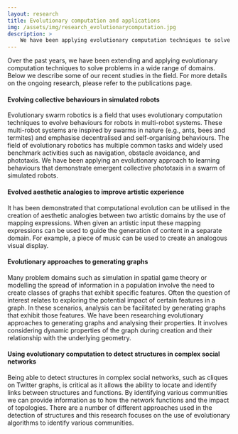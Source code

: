 ```yaml
---
layout: research
title: Evolutionary computation and applications
img: /assets/img/research_evolutionarycomputation.jpg
description: >
    We have been applying evolutionary computation techniques to solve problems in a wide range of domains, including graph generation, swarm robotics and evolutionary art and design.
---
```


Over the past years, we have been extending and applying evolutionary computation techniques to solve problems in a wide range of domains. Below we describe some of our recent studies in the field. For more details on the ongoing research, please refer to the publications page.

#### Evolving collective behaviours in simulated robots
Evolutionary swarm robotics is a field that uses evolutionary computation techniques to evolve behaviours for robots in multi-robot systems. These multi-robot systems are inspired by swarms in nature (e.g., ants, bees and termites) and emphasise decentralised and self-organising behaviours. The field of evolutionary robotics has multiple common tasks and widely used benchmark activities such as navigation, obstacle avoidance, and phototaxis. We have been applying an evolutionary approach to learning behaviours that demonstrate emergent collective phototaxis in a swarm of simulated robots.

#### Evolved aesthetic analogies to improve artistic experience
It has been demonstrated that computational evolution can be utilised in the creation of aesthetic analogies between two artistic domains by the use of mapping expressions. When given an artistic input these mapping expressions can be used to guide the generation of content in a separate domain. For example, a piece of music can be used to create an analogous visual display.

#### Evolutionary approaches to generating graphs
Many problem domains such as simulation in spatial game theory or modelling the spread of information in a population involve the need to create classes of graphs that exhibit specific features. Often the question of interest relates to exploring the potential impact of certain features in a graph. In these scenarios, analysis can be facilitated by generating graphs that exhibit those features. We have been researching evolutionary approaches to generating graphs and analysing their properties. It involves considering dynamic properties of the graph during creation and their relationship with the underlying geometry.

#### Using evolutionary computation to detect structures in complex social networks
Being able to detect structures in complex social networks, such as cliques on Twitter graphs, is critical as it allows the ability to locate and identify links between structures and functions. By identifying various communities we can provide information as to how the network functions and the impact of topologies. There are a number of different approaches used in the detection of structures and this research focuses on the use of evolutionary algorithms to identify various communities.
